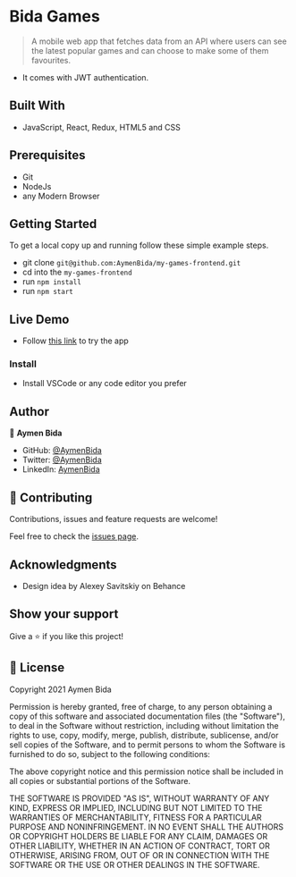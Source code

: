 # Bida Games

> A mobile web app that fetches data from an API where users can see the latest popular games and can choose to make some of them favourites.

- It comes with JWT authentication.

## Built With

- JavaScript, React, Redux, HTML5 and CSS

## Prerequisites

- Git
- NodeJs
- any Modern Browser

## Getting Started

To get a local copy up and running follow these simple example steps.

- git clone `git@github.com:AymenBida/my-games-frontend.git`
- cd into the `my-games-frontend`
- run `npm install`
- run `npm start`

## Live Demo

- Follow [this link](https://bida-games.herokuapp.com/) to try the app

### Install

- Install VSCode or any code editor you prefer

## Author

👤 **Aymen Bida**

- GitHub: [@AymenBida](https://github.com/AymenBida)
- Twitter: [@AymenBida](https://twitter.com/AymenBida)
- LinkedIn: [AymenBida](https://www.linkedin.com/in/aymenbida/)

## 🤝 Contributing

Contributions, issues and feature requests are welcome!

Feel free to check the [issues page](https://github.com/AymenBida/my-games-frontend/issues).

## Acknowledgments

- Design idea by Alexey Savitskiy on Behance

## Show your support

Give a ⭐️ if you like this project!

## 📝 License

Copyright 2021 Aymen Bida

Permission is hereby granted, free of charge, to any person obtaining a copy of this software and associated documentation files (the "Software"), to deal in the Software without restriction, including without limitation the rights to use, copy, modify, merge, publish, distribute, sublicense, and/or sell copies of the Software, and to permit persons to whom the Software is furnished to do so, subject to the following conditions:

The above copyright notice and this permission notice shall be included in all copies or substantial portions of the Software.

THE SOFTWARE IS PROVIDED "AS IS", WITHOUT WARRANTY OF ANY KIND, EXPRESS OR IMPLIED, INCLUDING BUT NOT LIMITED TO THE WARRANTIES OF MERCHANTABILITY, FITNESS FOR A PARTICULAR PURPOSE AND NONINFRINGEMENT. IN NO EVENT SHALL THE AUTHORS OR COPYRIGHT HOLDERS BE LIABLE FOR ANY CLAIM, DAMAGES OR OTHER LIABILITY, WHETHER IN AN ACTION OF CONTRACT, TORT OR OTHERWISE, ARISING FROM, OUT OF OR IN CONNECTION WITH THE SOFTWARE OR THE USE OR OTHER DEALINGS IN THE SOFTWARE.
